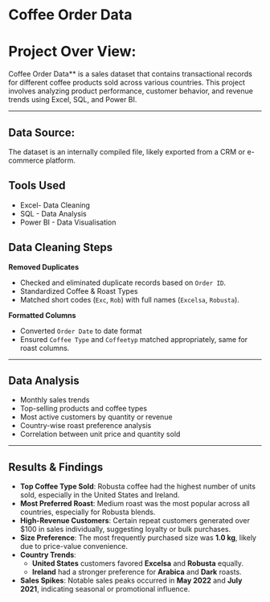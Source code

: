 # Coffee Order Data
# Project Over View: 
Coffee Order Data** is a sales dataset that contains transactional records for different coffee products sold across various countries. This project involves analyzing product performance, customer behavior, and revenue trends using Excel, SQL, and Power BI.

---
## Data Source: 
   The dataset is an internally compiled file, likely exported from a CRM or e-commerce platform. 
## Tools Used 
  - Excel- Data Cleaning 
  - SQL - Data Analysis 
  - Power BI - Data Visualisation
##  Data Cleaning Steps
 **Removed Duplicates**
   - Checked and eliminated duplicate records based on `Order ID`.
   - Standardized Coffee & Roast Types  
   - Matched short codes (`Exc`, `Rob`) with full names (`Excelsa`, `Robusta`).

 **Formatted Columns**  
   - Converted `Order Date` to date format   
   - Ensured `Coffee Type` and `Coffeetyp` matched appropriately, same for roast columns.

---
## Data Analysis 
   - Monthly sales trends
- Top-selling products and coffee types
- Most active customers by quantity or revenue
- Country-wise roast preference analysis
- Correlation between unit price and quantity sold

---
## Results & Findings
- **Top Coffee Type Sold**: Robusta coffee had the highest number of units sold, especially in the United States and Ireland.
- **Most Preferred Roast**: Medium roast was the most popular across all countries, especially for Robusta blends.
- **High-Revenue Customers**: Certain repeat customers generated over $100 in sales individually, suggesting loyalty or bulk purchases.
- **Size Preference**: The most frequently purchased size was **1.0 kg**, likely due to price-value convenience.
- **Country Trends**:
  - **United States** customers favored **Excelsa** and **Robusta** equally.
  - **Ireland** had a stronger preference for **Arabica** and **Dark** roasts.
- **Sales Spikes**: Notable sales peaks occurred in **May 2022** and **July 2021**, indicating seasonal or promotional influence.


